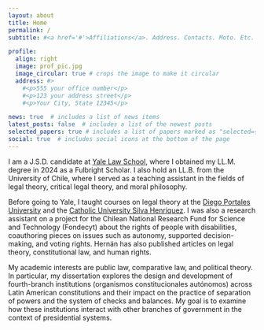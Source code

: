 ```yaml
---
layout: about
title: Home
permalink: /
subtitle: #<a href='#'>Affiliations</a>. Address. Contacts. Moto. Etc.

profile:
  align: right
  image: prof_pic.jpg
  image_circular: true # crops the image to make it circular
  address: #>
    #<p>555 your office number</p>
    #<p>123 your address street</p>
    #<p>Your City, State 12345</p>

news: true  # includes a list of news items
latest_posts: false  # includes a list of the newest posts
selected_papers: true # includes a list of papers marked as "selected={true}"
social: true  # includes social icons at the bottom of the page
---
```

I am a J.S.D. candidate at [Yale Law School](https://law.yale.edu), where I obtained my LL.M. degree in 2024 as a Fulbright Scholar. I also hold an LL.B. from the University of Chile, where I served as a teaching assistant in the fields of legal theory, critical legal theory, and moral philosophy.

Before going to Yale, I taught courses on legal theory at the [Diego Portales University](https://derecho.udp.cl) and the [Catholic University Silva Henriquez](https://www.ucsh.cl/escuelas/escuela-de-derecho/). I was also a research assistant on a project for the Chilean National Research Fund for Science and Technology (Fondecyt) about the rights of people with disabilities, coauthoring pieces on issues such as autonomy, supported decision-making, and voting rights. Hernán has also published articles on legal theory, constitutional law, and human rights.

My academic interests are public law, comparative law, and political theory. In particular, my dissertation explores the design and development of fourth-branch institutions (organismos constitucionales autónomos) across Latin American constitutions and their impact on the practice of separation of powers and the system of checks and balances. My goal is to examine how these institutions interact with other branches of government in the context of presidential systems.